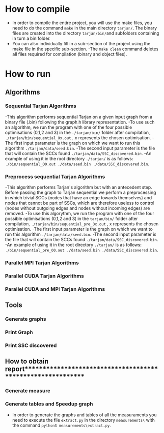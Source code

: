 # How to compile
- In order to compile the entire project, you will use the make files, you need to do the command `make` in the main directory `tarjan/`. The binary files are created into the directory `tarjan/bin/`and subfolders containing in turn a bin folder. 
- You can also individually fill in a sub-section of the project using the make file in the specific sub-section.
-The `make clean` command deletes all files required for compilation (binary and object files).

# How to run

## Algorithms
### Sequential Tarjan Algorithms
-This algorithm performs sequential Tarjan on a given input graph from a binary file (.bin) following the graph.h library representation.
-To use such an algorithm, we run the program with one of the four possible optimisations (0,1,2 and 3) in the `./tarjan/bin/` folder after compilation, `./tarjan/bin/sequential_Ox.out` , x represents the chosen optimisation.
-The first input parameter is the graph on which we want to run this algorithm `./tarjan/data/seed.bin`.
-The second input parameter is the file that will contain the SCCs found `./tarjan/data/SSC_discovered.bin`.
-An example of using it in the root directory `./tarjan/` is as follows: 
`./bin/sequential_O0.out ./data/seed.bin ./data/SSC_discovered.bin`.

### Preprocess sequential Tarjan Algorithms
-This algorithm performs Tarjan's algorithm but with an antecedent step. Before passing the graph to Tarjan sequential we perform a preprocessing in which trivial SCCs (nodes that have an edge towards themselves) and nodes that cannot be part of SSCs, which are therefore useless to control (nodes without outgoing edges and nodes without incoming edges) are removed.
-To use this algorythm, we run the program with one of the four possible optimisations (0,1,2 and 3) in the `tarjan/bin/` folder after compilation, `./tarjan/bin/sequential_pre_Ox.out` , x represents the chosen optimisation.
-The first input parameter is the graph on which we want to run this algorithm `./tarjan/data/seed.bin`.
-The second input parameter is the file that will contain the SCCs found `./tarjan/data/SSC_discovered.bin`.
-An example of using it in the root directory `./tarjan/` is as follows: 
`./bin/sequential_pre_O0.out ./data/seed.bin ./data/SSC_discovered.bin`.

### Parallel MPI Tarjan Algorithms


### Parallel CUDA Tarjan Algorithms

### Parallel CUDA and MPI Tarjan Algorithms

## Tools
### Generate graphs
#### 

### Print Graph

### Print SSC discovered

## How to obtain report***********************************************************
### Generate measure


### Generate tables and Speedup graph
- In order to generate the graphs and tables of all the measuraments you need to execute the file `extract.py` in the directory `measurements\` with the command `python3 measurements\extract.py`.